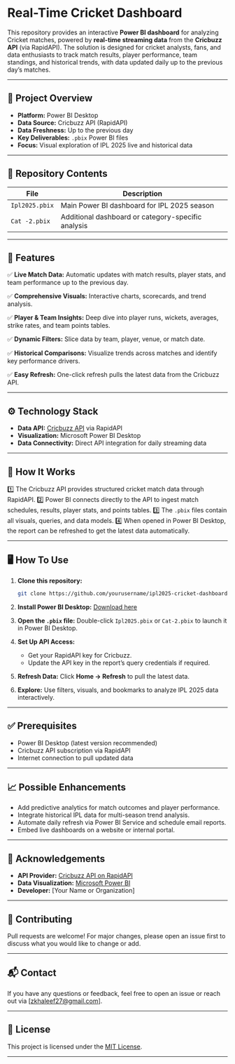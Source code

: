 
# Real-Time Cricket Dashboard

This repository provides an interactive **Power BI dashboard** for analyzing Cricket matches, powered by **real-time streaming data** from the **Cricbuzz API** (via RapidAPI). The solution is designed for cricket analysts, fans, and data enthusiasts to track match results, player performance, team standings, and historical trends, with data updated daily up to the previous day’s matches.

---

## 📌 Project Overview

* **Platform:** Power BI Desktop
* **Data Source:** Cricbuzz API (RapidAPI)
* **Data Freshness:** Up to the previous day
* **Key Deliverables:** `.pbix` Power BI files
* **Focus:** Visual exploration of IPL 2025 live and historical data

---

## 📁 Repository Contents

| File           | Description                                        |
| -------------- | -------------------------------------------------- |
| `Ipl2025.pbix` | Main Power BI dashboard for IPL 2025 season        |
| `Cat -2.pbix`  | Additional dashboard or category-specific analysis |

---

## 🚀 Features

✅ **Live Match Data:** Automatic updates with match results, player stats, and team performance up to the previous day.

✅ **Comprehensive Visuals:** Interactive charts, scorecards, and trend analysis.

✅ **Player & Team Insights:** Deep dive into player runs, wickets, averages, strike rates, and team points tables.

✅ **Dynamic Filters:** Slice data by team, player, venue, or match date.

✅ **Historical Comparisons:** Visualize trends across matches and identify key performance drivers.

✅ **Easy Refresh:** One-click refresh pulls the latest data from the Cricbuzz API.

---

## ⚙️ Technology Stack

* **Data API:** [Cricbuzz API](https://rapidapi.com/) via RapidAPI
* **Visualization:** Microsoft Power BI Desktop
* **Data Connectivity:** Direct API integration for daily streaming data

---

## 📡 How It Works

1️⃣ The Cricbuzz API provides structured cricket match data through RapidAPI.
2️⃣ Power BI connects directly to the API to ingest match schedules, results, player stats, and points tables.
3️⃣ The `.pbix` files contain all visuals, queries, and data models.
4️⃣ When opened in Power BI Desktop, the report can be refreshed to get the latest data automatically.

---

## 🖥️ How To Use

1. **Clone this repository:**

   ```bash
   git clone https://github.com/yourusername/ipl2025-cricket-dashboard.git
   ```

2. **Install Power BI Desktop:**
   [Download here](https://powerbi.microsoft.com/desktop/)

3. **Open the `.pbix` file:**
   Double-click `Ipl2025.pbix` or `Cat-2.pbix` to launch it in Power BI Desktop.

4. **Set Up API Access:**

   * Get your RapidAPI key for Cricbuzz.
   * Update the API key in the report’s query credentials if required.

5. **Refresh Data:**
   Click **Home → Refresh** to pull the latest data.

6. **Explore:**
   Use filters, visuals, and bookmarks to analyze IPL 2025 data interactively.

---

## ✅ Prerequisites

* Power BI Desktop (latest version recommended)
* Cricbuzz API subscription via RapidAPI
* Internet connection to pull updated data

---

## 📈 Possible Enhancements

* Add predictive analytics for match outcomes and player performance.
* Integrate historical IPL data for multi-season trend analysis.
* Automate daily refresh via Power BI Service and schedule email reports.
* Embed live dashboards on a website or internal portal.

---

## 🙏 Acknowledgements

* **API Provider:** [Cricbuzz API on RapidAPI](https://rapidapi.com/)
* **Data Visualization:** [Microsoft Power BI](https://powerbi.microsoft.com/)
* **Developer:** \[Your Name or Organization]

---

## 🤝 Contributing

Pull requests are welcome! For major changes, please open an issue first to discuss what you would like to change or add.

---

## 📬 Contact

If you have any questions or feedback, feel free to open an issue or reach out via \[[zkhaleef27@gmail.com](mailto:zkhaleef27@gmail.com)].

---
## 📄 License

This project is licensed under the [MIT License](LICENSE).

---
